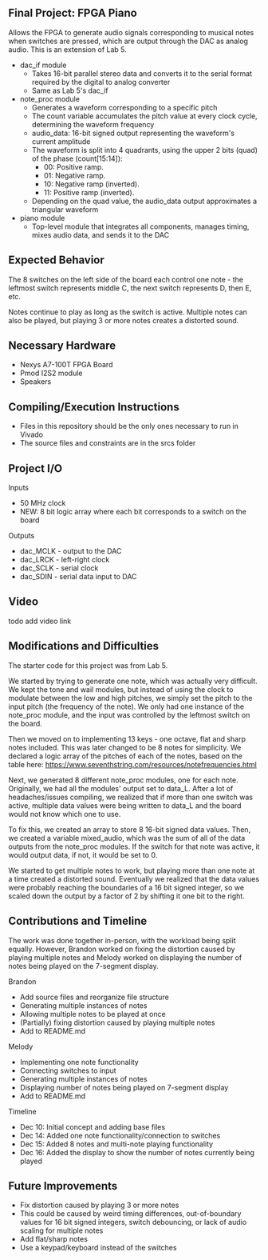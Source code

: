 ## Final Project: FPGA Piano
Allows the FPGA to generate audio signals corresponding to musical notes when switches are pressed, which are output through the DAC as analog audio. This is an extension of Lab 5.

 - dac_if module
   - Takes 16-bit parallel stereo data and converts it to the serial format required by the digital to analog converter
   - Same as Lab 5's dac_if
 - note_proc module
    - Generates a waveform corresponding to a specific pitch
    - The count variable accumulates the pitch value at every clock cycle, determining the waveform frequency
    - audio_data: 16-bit signed output representing the waveform's current amplitude
    - The waveform is split into 4 quadrants, using the upper 2 bits (quad) of the phase (count[15:14]):
      - 00: Positive ramp.
      - 01: Negative ramp.
      - 10: Negative ramp (inverted).
      - 11: Positive ramp (inverted).
    - Depending on the quad value, the audio_data output approximates a triangular waveform
 - piano module
    - Top-level module that integrates all components, manages timing, mixes audio data, and sends it to the DAC

## Expected Behavior
The 8 switches on the left side of the board each control one note - the leftmost switch represents middle C, the next switch represents D, then E, etc.

Notes continue to play as long as the switch is active. Multiple notes can also be played, but playing 3 or more notes creates a distorted sound.

## Necessary Hardware
- Nexys A7-100T FPGA Board
- Pmod I2S2 module
- Speakers

## Compiling/Execution Instructions
- Files in this repository should be the only ones necessary to run in Vivado
- The source files and constraints are in the srcs folder

## Project I/O
Inputs
- 50 MHz clock
- NEW: 8 bit logic array where each bit corresponds to a switch on the board

Outputs
- dac_MCLK - output to the DAC
- dac_LRCK - left-right clock
- dac_SCLK - serial clock
- dac_SDIN - serial data input to DAC

## Video
todo add video link

## Modifications and Difficulties
The starter code for this project was from Lab 5. 

We started by trying to generate one note, which was actually very difficult. We kept the tone and wail modules, but instead of using the clock to modulate between the low and high pitches, we simply set the pitch to the input pitch (the frequency of the note). We only had one instance of the note_proc module, and the input was controlled by the leftmost switch on the board. 

Then we moved on to implementing 13 keys - one octave, flat and sharp notes included. This was later changed to be 8 notes for simplicity. We declared a logic array of the pitches of each of the notes, based on the table here: https://www.seventhstring.com/resources/notefrequencies.html

Next, we generated 8 different note_proc modules, one for each note. Originally, we had all the modules' output set to data_L. After a lot of headaches/issues compiling, we realized that if more than one switch was active, multiple data values were being written to data_L and the board would not know which one to use.

To fix this, we created an array to store 8 16-bit signed data values. Then, we created a variable mixed_audio, which was the sum of all of the data outputs from the note_proc modules. If the switch for that note was active, it would output data, if not, it would be set to 0.

We started to get multiple notes to work, but playing more than one note at a time created a distorted sound. Eventually we realized that the data values were probably reaching the boundaries of a 16 bit signed integer, so we scaled down the output by a factor of 2 by shifting it one bit to the right.

## Contributions and Timeline
The work was done together in-person, with the workload being split equally. However, Brandon worked on fixing the distortion caused by playing multiple notes and Melody worked on displaying the number of notes being played on the 7-segment display.

Brandon
- Add source files and reorganize file structure
- Generating multiple instances of notes
- Allowing multiple notes to be played at once
- (Partially) fixing distortion caused by playing multiple notes
- Add to README.md

Melody
- Implementing one note functionality
- Connecting switches to input
- Generating multiple instances of notes
- Displaying number of notes being played on 7-segment display
- Add to README.md

Timeline
- Dec 10: Initial concept and adding base files
- Dec 14: Added one note functionality/connection to switches
- Dec 15: Added 8 notes and multi-note playing functionality
- Dec 16: Added the display to show the number of notes currently being played

## Future Improvements
- Fix distortion caused by playing 3 or more notes
 - This could be caused by weird timing differences, out-of-boundary values for 16 bit signed integers, switch debouncing, or lack of audio scaling for multiple notes
- Add flat/sharp notes
- Use a keypad/keyboard instead of the switches
